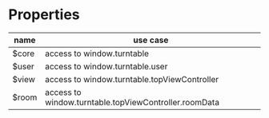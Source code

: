 # Properties

name | use case
---- | --------
$core | access to window.turntable
$user | access to window.turntable.user
$view | access to window.turntable.topViewController
$room | access to window.turntable.topViewController.roomData